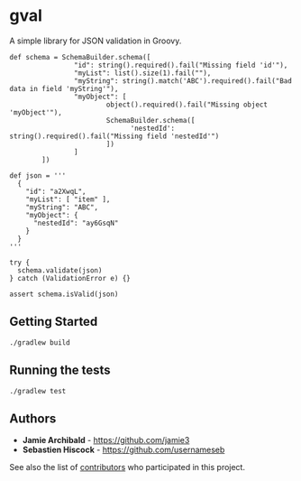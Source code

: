 # gval

A simple library for JSON validation in Groovy.

```
def schema = SchemaBuilder.schema([
                "id": string().required().fail("Missing field 'id'"),
                "myList": list().size(1).fail(""),
                "myString": string().match('ABC').required().fail("Bad data in field 'myString'"),
                "myObject": [
                        object().required().fail("Missing object 'myObject'"),
                        SchemaBuilder.schema([
                              'nestedId': string().required().fail("Missing field 'nestedId'")
                        ])
                ]
        ])

def json = '''
  {
    "id": "a2XwqL",
    "myList": [ "item" ],
    "myString": "ABC",
    "myObject": {
      "nestedId": "ay6GsqN"
    }
  }
'''

try {
  schema.validate(json)
} catch (ValidationError e) {}

assert schema.isValid(json)

```

## Getting Started

```
./gradlew build
```

## Running the tests

```
./gradlew test
```

## Authors

* **Jamie Archibald** - https://github.com/jamie3
* **Sebastien Hiscock** - https://github.com/usernameseb

See also the list of [contributors](https://github.com/usernameseb/gval/contributors) who participated in this project.
